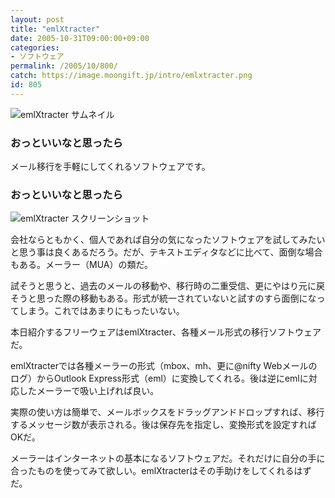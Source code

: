 ```yaml
---
layout: post
title: "emlXtracter"
date: 2005-10-31T09:00:00+09:00
categories:
- ソフトウェア
permalink: /2005/10/800/
catch: https://image.moongift.jp/intro/emlxtracter.png
id: 805
---
```

 ![emlXtracter サムネイル](https://image.moongift.jp/intro/emlxtracter.s.png "emlXtracter サムネイル")
  

### おっといいなと思ったら
  
メール移行を手軽にしてくれるソフトウェアです。  
<!--more-->  

### おっといいなと思ったら
  

![emlXtracter スクリーンショット](https://image.moongift.jp/intro/emlxtracter.png "emlXtracter スクリーンショット")

  

会社ならともかく、個人であれば自分の気になったソフトウェアを試してみたいと思う事は良くあるだろう。だが、テキストエディタなどに比べて、面倒な場合もある。メーラー（MUA）の類だ。

  

試そうと思うと、過去のメールの移動や、移行時の二重受信、更にやはり元に戻そうと思った際の移動もある。形式が統一されていないと試すのすら面倒になってしまう。これではあまりにもったいない。

  

本日紹介するフリーウェアはemlXtracter、各種メール形式の移行ソフトウェアだ。

  

emlXtracterでは各種メーラーの形式（mbox、mh、更に@nifty Webメールのログ）からOutlook Express形式（eml）に変換してくれる。後は逆にemlに対応したメーラーで吸い上げれば良い。

  

実際の使い方は簡単で、メールボックスをドラッグアンドドロップすれば、移行するメッセージ数が表示される。後は保存先を指定し、変換形式を設定すればOKだ。

  

メーラーはインターネットの基本になるソフトウェアだ。それだけに自分の手に合ったものを使ってみて欲しい。emlXtracterはその手助けをしてくれるはずだ。

